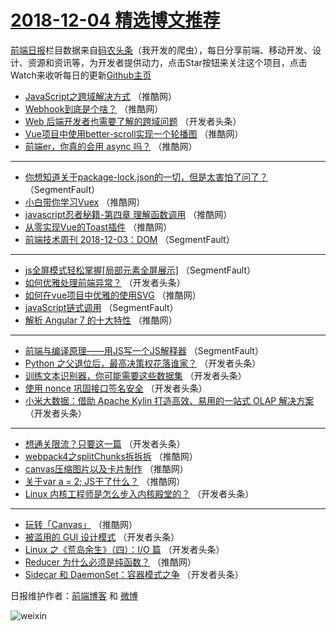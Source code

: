# [2018-12-04 精选博文推荐](https://toutiao.qdkfweb.cn/date/2018/12/04)

[前端日报](https://qdkfweb.cn/c/news)栏目数据来自[码农头条](https://toutiao.qdkfweb.cn/)（我开发的爬虫），每日分享前端、移动开发、设计、资源和资讯等，为开发者提供动力，点击Star按钮来关注这个项目，点击Watch来收听每日的更新[Github主页](https://github.com/kujian/frontendDaily)
* [JavaScript之跨域解决方式](https://toutiao.qdkfweb.cn/93627.html) （推酷网）
* [Webhook到底是个啥？](https://toutiao.qdkfweb.cn/93623.html) （推酷网）
* [Web 后端开发者也需要了解的跨域问题](https://toutiao.qdkfweb.cn/93658.html) （开发者头条）
* [Vue项目中使用better-scroll实现一个轮播图](https://toutiao.qdkfweb.cn/93613.html) （推酷网）
* [前端er，你真的会用 async 吗？](https://toutiao.qdkfweb.cn/93618.html) （推酷网）

***
* [你想知道关于package-lock.json的一切，但是太害怕了问了？](https://toutiao.qdkfweb.cn/93557.html) （SegmentFault）
* [小白带你学习Vuex](https://toutiao.qdkfweb.cn/93610.html) （推酷网）
* [javascript忍者秘籍-第四章 理解函数调用](https://toutiao.qdkfweb.cn/93612.html) （推酷网）
* [从零实现Vue的Toast插件](https://toutiao.qdkfweb.cn/93629.html) （推酷网）
* [前端技术周刊 2018-12-03：DOM](https://toutiao.qdkfweb.cn/93555.html) （SegmentFault）

***
* [js全屏模式轻松掌握[局部元素全屏展示]](https://toutiao.qdkfweb.cn/93556.html) （SegmentFault）
* [如何优雅处理前端异常？](https://toutiao.qdkfweb.cn/93567.html) （开发者头条）
* [如何在vue项目中优雅的使用SVG](https://toutiao.qdkfweb.cn/93609.html) （推酷网）
* [javaScript链式调用](https://toutiao.qdkfweb.cn/93559.html) （SegmentFault）
* [解析 Angular 7 的十大特性](https://toutiao.qdkfweb.cn/93611.html) （推酷网）

***
* [前端与编译原理——用JS写一个JS解释器](https://toutiao.qdkfweb.cn/93551.html) （SegmentFault）
* [Python 之父退位后，最高决策权花落谁家？](https://toutiao.qdkfweb.cn/93584.html) （开发者头条）
* [训练文本识别器，你可能需要这些数据集](https://toutiao.qdkfweb.cn/93665.html) （开发者头条）
* [使用 nonce 巩固接口签名安全](https://toutiao.qdkfweb.cn/93574.html) （开发者头条）
* [小米大数据：借助 Apache Kylin 打造高效、易用的一站式 OLAP 解决方案](https://toutiao.qdkfweb.cn/93666.html) （开发者头条）

***
* [想通关限流？只要这一篇](https://toutiao.qdkfweb.cn/93575.html) （开发者头条）
* [webpack4之splitChunks拆拆拆](https://toutiao.qdkfweb.cn/93616.html) （推酷网）
* [canvas压缩图片以及卡片制作](https://toutiao.qdkfweb.cn/93634.html) （推酷网）
* [关于var a = 2; JS干了什么？](https://toutiao.qdkfweb.cn/93606.html) （推酷网）
* [Linux 内核工程师是怎么步入内核殿堂的？](https://toutiao.qdkfweb.cn/93577.html) （开发者头条）

***
* [玩转「Canvas」](https://toutiao.qdkfweb.cn/93608.html) （推酷网）
* [被滥用的 GUI 设计模式](https://toutiao.qdkfweb.cn/93670.html) （开发者头条）
* [Linux 之《荒岛余生》（四）：I/O 篇](https://toutiao.qdkfweb.cn/93568.html) （开发者头条）
* [Reducer 为什么必须是纯函数？](https://toutiao.qdkfweb.cn/93620.html) （推酷网）
* [Sidecar 和 DaemonSet：容器模式之争](https://toutiao.qdkfweb.cn/93579.html) （开发者头条）

日报维护作者：[前端博客](https://qdkfweb.cn/) 和 [微博](https://qdkfweb.cn/go/weibo)

![weixin](https://user-images.githubusercontent.com/3055447/38468989-651132ac-3b80-11e8-8e6b-15122322a9d7.png)